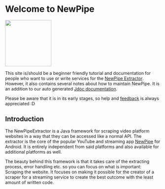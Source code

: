 # Welcome to NewPipe

<img width=150 src="https://raw.githubusercontent.com/TeamNewPipe/NewPipe/dev/assets/new_pipe_icon_5.png"/>


This site is/should be a beginner friendly tutorial and documentation for people who want to use or write services for the [NewPipe Extractor](https://github.com/TeamNewPipe/NewPipeExtractor). However, it also contains several notes about how to maintain NewPipe.
It is an addition to our auto generated [Jdoc documentation](https://teamnewpipe.github.io/NewPipeExtractor/javadoc/).

Please be aware that it is in its early stages, so help and [feedback](https://github.com/TeamNewPipe/documentation/issues) is always appreciated :D


## Introduction

The NewPipeExtractor is a Java framework for scraping video platform websites in a way that they can be accessed like a normal API. The extractor is the core of the popular YouTube and streaming app [NewPipe](https://newpipe.schabi.org) for Android. It is entirely independent from said platforms and also available for additional platforms as well. 

The beauty behind this framework is that it takes care of the extracting process, error handling etc. so you can focus on what is important: Scraping the website.
It focuses on making it possible for the creator of a scraper for a streaming service to create the best outcome with the least amount of written code.
